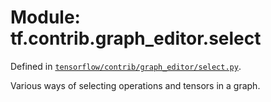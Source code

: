 <div itemscope itemtype="http://developers.google.com/ReferenceObject">
<meta itemprop="name" content="tf.contrib.graph_editor.select" />
<meta itemprop="path" content="Stable" />
</div>

# Module: tf.contrib.graph_editor.select



Defined in [`tensorflow/contrib/graph_editor/select.py`](https://www.tensorflow.org/code/tensorflow/contrib/graph_editor/select.py).

Various ways of selecting operations and tensors in a graph.

